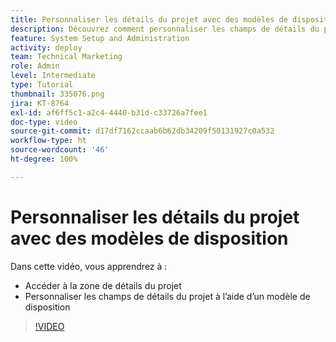 ```yaml
---
title: Personnaliser les détails du projet avec des modèles de disposition
description: Découvrez comment personnaliser les champs de détails du projet à l’aide d’un modèle de disposition.
feature: System Setup and Administration
activity: deploy
team: Technical Marketing
role: Admin
level: Intermediate
type: Tutorial
thumbnail: 335076.png
jira: KT-8764
exl-id: af6ff5c1-a2c4-4440-b31d-c33726a7fee1
doc-type: video
source-git-commit: d17df7162ccaab6b62db34209f50131927c0a532
workflow-type: ht
source-wordcount: '46'
ht-degree: 100%

---
```


# Personnaliser les détails du projet avec des modèles de disposition

Dans cette vidéo, vous apprendrez à :

* Accéder à la zone de détails du projet
* Personnaliser les champs de détails du projet à l’aide d’un modèle de disposition

>[!VIDEO](https://video.tv.adobe.com/v/335076/?quality=12&learn=on&enablevpops)
